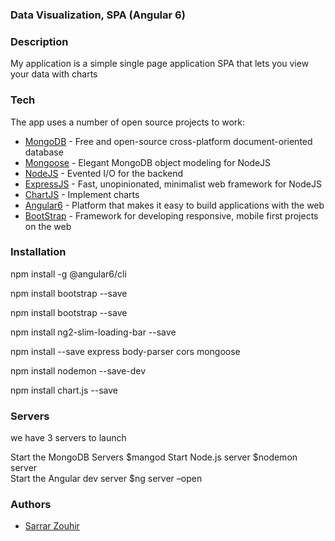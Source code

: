 ### Data Visualization, SPA (Angular 6)

### Description

My application is a simple single page application SPA that lets you view your data with charts 


### Tech

The app uses a number of open source projects to work:
* [MongoDB](https://www.mongodb.com) - Free and open-source cross-platform document-oriented database
* [Mongoose](http://mongoosejs.com/index.html) - Elegant MongoDB object modeling for NodeJS
* [NodeJS](https://nodejs.org/en/) - Evented I/O for the backend
* [ExpressJS](https://expressjs.com) - Fast, unopinionated, minimalist web framework for NodeJS
* [ChartJS](https://www.chartjs.org) - Implement charts 
* [Angular6](https://angular.io) - Platform that makes it easy to build applications with the web
* [BootStrap](https://https://getbootstrap.com) - Framework for developing responsive, mobile first projects on the web

### Installation

npm install -g @angular6/cli

npm install bootstrap --save

npm install bootstrap --save

npm install ng2-slim-loading-bar --save

npm install --save express body-parser cors mongoose

npm install nodemon --save-dev

npm install chart.js --save


### Servers

we have 3 servers to launch

Start the MongoDB Servers       $mangod
Start Node.js server            $nodemon server     
Start the Angular dev server    $ng server –open



### Authors

* [Sarrar Zouhir](https://github.com/ZouhirSarrar) 

